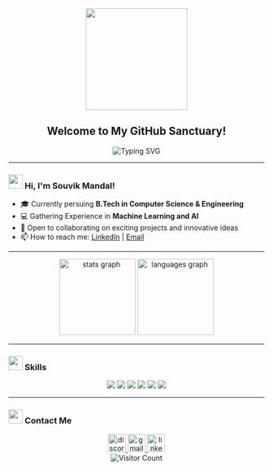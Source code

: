 <!-- Profile Readme Header -->
<div align="center">
  <img src="https://media.tenor.com/EdiGYFaZg7sAAAAi/jaded-disappointed.gif" width="200"/>
  <h2>Welcome to My GitHub Sanctuary!</i></h2>
 <div align="center">
 <img src="https://readme-typing-svg.herokuapp.com?font=Fira+Code&size=22&pause=1000&color=00F700&width=435&lines=Machine+Learning+Developer;Aspiring+Data+Scientist;Open+to+Collaborations+%26+Ideas;Lifelong+Learner" alt="Typing SVG"/>
</div>
</div>

---

<!-- About Me Section -->
### <img src="https://media.giphy.com/media/hvRJCLFzcasrR4ia7z/giphy.gif" width="28"> Hi, I'm Souvik Mandal!

- 🎓 Currently persuing **B.Tech in Computer Science & Engineering** 
- 💻 Gathering Experience in **Machine Learning and AI** 
- 🤝 Open to collaborating on exciting projects and innovative ideas
- 📫 How to reach me: [LinkedIn](https://www.linkedin.com/in/thisisouvik/) | [Email](mailto:souvikmandals10@gmail.com)

---

<!-- GitHub Stats Section -->
<div align="center">
  <img src="https://github-readme-stats.vercel.app/api?username=thisisouvik&show_icons=true&theme=dracula" height="150" alt="stats graph"  />
  <img src="https://github-readme-stats.vercel.app/api/top-langs?username=thisisouvik&locale=en&hide_title=false&layout=compact&card_width=320&langs_count=5&theme=dracula&hide_border=false" height="150" alt="languages graph"  />
</div>

---

<!-- Skills Section -->
### <img src="https://media.giphy.com/media/1oF1KAEYvmXBMo6uTS/giphy.gif" width="28"> Skills

<div align="center">
  <img src="https://img.shields.io/badge/-Python-3776AB?style=for-the-badge&logo=python&logoColor=white"/>
  <img src="https://img.shields.io/badge/-TensorFlow-FF6F00?style=for-the-badge&logo=tensorflow&logoColor=white"/>
  <img src="https://img.shields.io/badge/-PyTorch-EE4C2C?style=for-the-badge&logo=pytorch&logoColor=white"/>
  <img src="https://img.shields.io/badge/-Git-F05032?style=for-the-badge&logo=git&logoColor=white"/>
  <img src="https://img.shields.io/badge/-Machine%20Learning-007ACC?style=for-the-badge&logo=azure-devops&logoColor=white"/>
  <img src="https://img.shields.io/badge/-Data%20Science-4B8BBE?style=for-the-badge&logo=python&logoColor=white"/>
</div>

---

<!-- Contact Section -->
### <img src="https://media.giphy.com/media/1BXa2alBjrCXC/giphy.gif" width="28"> Contact Me

<div align="center">
  <a href="https://discord.com/users/thisisouvik" target="_blank">
    <img src="https://img.shields.io/static/v1?message=Discord&logo=discord&label=&color=7289DA&logoColor=white&labelColor=&style=flat" height="35" alt="discord logo"  />
  </a>
  <a href="mailto:souvikmandals10@gmail.com" target="_blank">
    <img src="https://img.shields.io/static/v1?message=Gmail&logo=gmail&label=&color=D14836&logoColor=white&labelColor=&style=flat" height="35" alt="gmail logo"  />
  </a>
  <a href="https://www.linkedin.com/in/thisisouvik" target="_blank">
    <img src="https://img.shields.io/static/v1?message=LinkedIn&logo=linkedin&label=&color=0077B5&logoColor=white&labelColor=&style=flat" height="35" alt="linkedin logo"  />
  </a>
</div>
<div align="center">
    <img src="https://visitor-badge.laobi.icu/badge?page_id=thisisouvik.thisisouvik" alt="Visitor Count" />
</div>
